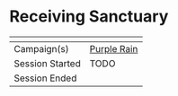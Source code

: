 # Receiving Sanctuary

| []() | |
| --- | --- |
| Campaign(s) | [Purple Rain](../purple-rain.md) |
| Session Started | TODO |
| Session Ended | |

